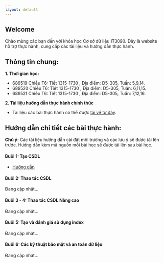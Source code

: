 ```yaml
---
layout: default
---
```


## Welcome

Chào mừng các bạn đến với khóa học Cơ sở dữ liệu IT3090. Đây là website hỗ trợ thực hành, cung cấp các tài liệu và hướng dẫn thực hành.

## Thông tin chung:

**1. Thời gian học:**

- 689519	 Chiều T6: Tiết 1315-1730 , Địa điểm: D5-305, Tuần: 5,9,14.
- 689520	 Chiều T6: Tiết 1315-1730 , Địa điểm: D5-305, Tuần: 6,11,15.
- 689521	 Chiều T6: Tiết 1315-1730 , Địa điểm: D5-305, Tuần: 7,12,16.

**2. Tài liệu hướng dẫn thực hành chính thức**

- Tài liệu các bài thực hành có thể được [tải về từ đây](/assets/course-materials/BaiThucHanh_2019.zip).

## Hướng dẫn chi tiết các bài thực hành:

**Chú ý:** Các tài liệu hướng dẫn cài đặt môi trường và các lưu ý sẽ được tải lên trước. Hướng dẫn kèm mã nguồn mỗi bài học sẽ được tải lên sau bài học.

#### Buổi 1: Tạo CSDL

- [Hướng dẫn](/bai1) 

#### Buổi 2: Thao tác CSDL

Đang cập nhật...

#### Buổi 3 - 4: Thao tác CSDL Nâng cao

Đang cập nhật...

#### Buổi 5: Tạo và đánh giá sử dụng index

Đang cập nhật...

#### Buổi 6: Các kỹ thuật bảo mật và an toàn dữ liệu

Đang cập nhật...